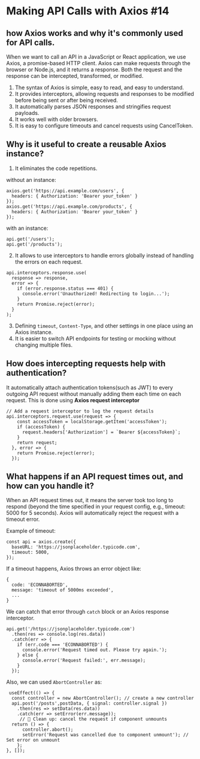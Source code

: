 # Making API Calls with Axios #14

## how Axios works and why it's commonly used for API calls.

When we want to call an API in a JavaScript or React application, we use Axios, a promise-based HTTP client. Axios can make requests through the browser or Node.js, and it returns a response. Both the request and the response can be intercepted, transformed, or modified.

1. The syntax of Axios is simple, easy to read, and easy to understand.
2. It provides interceptors, allowing requests and responses to be modified before being sent or after being received.
3. It automatically parses JSON responses and stringifies request payloads.
4. It works well with older browsers.
5. It is easy to configure timeouts and cancel requests using CancelToken.

## Why is it useful to create a reusable Axios instance?
1. It eliminates the code repetitions.<br>

without an instance:
```
axios.get('https://api.example.com/users', {
  headers: { Authorization: 'Bearer your_token' }
});
axios.get('https://api.example.com/products', {
  headers: { Authorization: 'Bearer your_token' }
});
```
with an instance:
```
api.get('/users');
api.get('/products');
```

2. It allows to use interceptors to handle errors globally instead of handling the errors on each request.
```
api.interceptors.response.use(
  response => response,
  error => {
    if (error.response.status === 401) {
      console.error('Unauthorized! Redirecting to login...');
    }
    return Promise.reject(error);
  }
);
```
3. Defining `timeout`, `Content-Type`, and other settings in one place using an Axios instance.
4. It is easier to switch API endpoints for testing or mocking without changing multiple files.

## How does intercepting requests help with authentication?
It automatically attach authentication tokens(such as JWT) to every outgoing API request without manually adding them each time on each request. This is done using **Axios request interceptor**
```
// Add a request interceptor to log the request details
api.interceptors.request.use(request => {
    const accessToken = localStorage.getItem('accessToken');
    if (accessToken) {
      request.headers['Authorization'] = `Bearer ${accessToken}`;
    }
    return request;
  }, error => {
    return Promise.reject(error);
  });
  ```
  
## What happens if an API request times out, and how can you handle it?
When an API request times out, it means the server took too long to respond (beyond the time specified in your request config, e.g., timeout: 5000 for 5 seconds). Axios will automatically reject the request with a timeout error.

Example of timeout:
```
const api = axios.create({
  baseURL: 'https://jsonplaceholder.typicode.com',
  timeout: 5000,
});
```

If a timeout happens, Axios throws an error object like:
```
{
  code: 'ECONNABORTED',
  message: 'timeout of 5000ms exceeded',
  ...
}
```
We can catch that error through `catch` block or an Axios response interceptor.
```
api.get('/https://jsonplaceholder.typicode.com')
  .then(res => console.log(res.data))
  .catch(err => {
    if (err.code === 'ECONNABORTED') {
      console.error('Request timed out. Please try again.');
    } else {
      console.error('Request failed:', err.message);
    }
  });
  ```

  Also, we can used `AbortController` as:
  ```
   useEffect(() => {
    const controller = new AbortController(); // create a new controller
    api.post('/posts',postData, { signal: controller.signal })
      .then(res => setData(res.data))
      .catch(err => setError(err.message));
       // 🧹 Clean up: cancel the request if component unmounts
    return () => {
        controller.abort();
        setError('Request was cancelled due to component unmount'); // Set error on unmount
      };
  }, []);
```